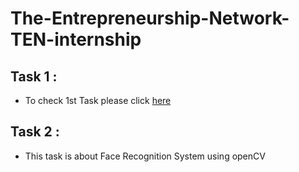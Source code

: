 # The-Entrepreneurship-Network-TEN-internship
##  Task 1 :
- To check 1st Task please click [here](https://github.com/Ashlesha8421/The-Entrepreneurship-Network-TEN-internship/blob/Ashlesha_Datir/Machine%20Learning(CoreTask-1).pptx)
## Task 2 :
- This task is about Face Recognition System using openCV 
